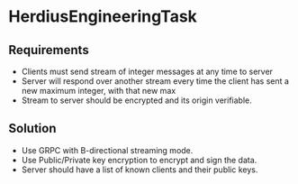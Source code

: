 # HerdiusEngineeringTask

## Requirements
* Clients must send stream of integer messages at any time to server
* Server will respond over another stream every time the client has sent a new maximum integer, with that new max
* Stream to server should be encrypted and its origin verifiable.

## Solution
* Use GRPC with B-directional streaming mode.
* Use Public/Private key encryption to encrypt and sign the data.
* Server should have a list of known clients and their public keys.
